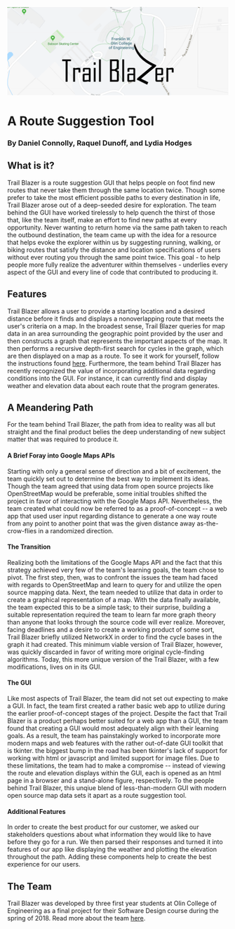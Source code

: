 ![alt text](images/Trail_Blazer_Logo.png)
# A Route Suggestion Tool

### By Daniel Connolly, Raquel Dunoff, and Lydia Hodges

## What is it?
Trail Blazer is a route suggestion GUI that helps people on foot find new routes that never take them through the same location twice. Though some prefer to take the most efficient possible paths to every destination in life, Trail Blazer arose out of a deep-seeded desire for exploration. The team behind the GUI have worked tirelessly to help quench the thirst of those that, like the team itself, make an effort to find new paths at every opportunity. Never wanting to return home via the same path taken to reach the outbound destination, the team came up with the idea for a resource that helps evoke the explorer within us by suggesting running, walking, or biking routes that satisfy the distance and location specifications of users without ever routing you through the same point twice. This goal - to help people more fully realize the adventurer within themselves - underlies every aspect of the GUI and every line of code that contributed to producing it.

## Features
Trail Blazer allows a user to provide a starting location and a desired distance before it finds and displays a nonoverlapping route that meets the user's criteria on a map. In the broadest sense, Trail Blazer queries for map data in an area surrounding the geographic point provided by the user and then constructs a graph that represents the important aspects of the map. It then performs a recursive depth-first search for cycles in the graph, which are then displayed on a map as a route. To see it work for yourself, follow the instructions found [here](run.md). Furthermore, the team behind Trail Blazer has recently recognized the value of incorporating additional data regarding conditions into the GUI. For instance, it can currently find and display weather and elevation data about each route that the program generates.

## A Meandering Path
For the team behind Trail Blazer, the path from idea to reality was all but straight and the final product belies the deep understanding of new subject matter that was required to produce it. 
#### A Brief Foray into Google Maps APIs
Starting with only a general sense of direction and a bit of excitement, the team quickly set out to determine the best way to implement its ideas. Though the team agreed that using data from open source projects like OpenStreetMap would be preferable, some initial troubles shifted the project in favor of interacting with the Google Maps API. Nevertheless, the team created what could now be referred to as a proof-of-concept -- a web app that used user input regarding distance to generate a one way route from any point to another point that was the given distance away as-the-crow-flies in a randomized direction.
#### The Transition
Realizing both the limitations of the Google Maps API and the fact that this strategy achieved very few of the team's learning goals, the team chose to pivot. The first step, then, was to confront the issues the team had faced with regards to OpenStreetMap and learn to query for and utilize the open source mapping data. Next, the team needed to utilize that data in order to create a graphical representation of a map. With the data finally available, the team expected this to be a simple task; to their surprise, building a suitable representation required the team to learn far more graph theory than anyone that looks through the source code will ever realize. Moreover, facing deadlines and a desire to create a working product of some sort, Trail Blazer briefly utilized NetworkX in order to find the cycle bases in the graph it had created. This minimum viable version of Trail Blazer, however, was quickly discarded in favor of writing more original cycle-finding algorithms. Today, this more unique version of the Trail Blazer, with a few modifications, lives on in its GUI.
#### The GUI
Like most aspects of Trail Blazer, the team did not set out expecting to make a GUI. In fact, the team first created a rather basic web app to utilize during the earlier proof-of-concept stages of the project. Despite the fact that Trail Blazer is a product perhaps better suited for a web app than a GUI, the team found that creating a GUI would most adequately align with their learning goals. As a result, the team has painstakingly worked to incorporate more modern maps and web features with the rather out-of-date GUI toolkit that is tkinter. the biggest bump in the road has been tkinter's lack of support for working with html or javascript and limited support for image files. Due to these limitations, the team had to make a compromise -- instead of viewing the route and elevation displays within the GUI, each is opened as an html page in a browser and a stand-alone figure, respectively. To the people behind Trail Blazer, this unqiue blend of less-than-modern GUI with modern open source map data sets it apart as a route suggestion tool.
#### Additional Features
In order to create the best product for our customer, we asked our stakeholders questions about what information they would like to have before they go for a run. We then parsed their responses and turned it into features of our app like displaying the weather and plotting the elevation throughout the path. Adding these components help to create the best experience for our users. 

## The Team
Trail Blazer was developed by three first year students at Olin College of Engineering as a final project for their Software Design course during the spring of 2018. Read more about the team [here](team.md).

